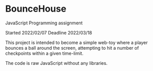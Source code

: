 # BounceHouse
JavaScript Programming assignment

Started 2022/02/07
Deadline 2022/03/18

This project is intended to become a simple web-toy where a player bounces a ball around the screen, attempting to hit a number of checkpoints within a given time-limit.

The code is raw JavaScript without any libraries.